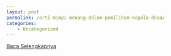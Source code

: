 ```yaml
---
layout: post
permalink: /arti-mimpi-menang-dalam-pemilihan-kepala-desa/
categories:
    - Uncategorized
---
```


[Baca Selengkapnya](/05)